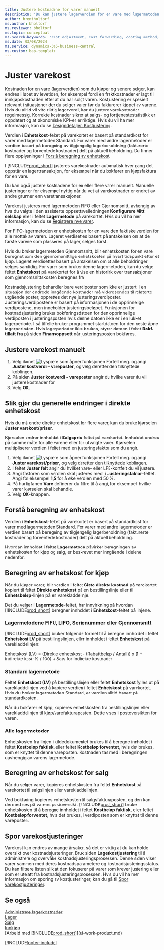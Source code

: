 ```yaml
---
title: Justere kostnadene for varer manuelt
description: 'Du kan justere lagerverdien for en vare med lagermetoden FIFO eller Gjennomsnitt, når kostnadene på produkter endres.'
author: brentholtorf
ms.author: bholtorf
ms.reviewer: bholtorf
ms.topic: conceptual
ms.search.keywords: 'cost adjustment, cost forwarding, costing method, inventory valuation, costing'
ms.date: 03/08/2024
ms.service: dynamics-365-business-central
ms.custom: bap-template
---
```

# Juster varekost

Kostnaden for en vare (lagerverdien) som du kjøper og senere selger, kan endres i løpet av levetiden, for eksempel fordi en fraktkostnader er lagt til innkjøpskostnaden etter at du har solgt varen. Kostjustering er spesielt relevant i situasjoner der du selger varer før du fakturerer kjøpet av varene. Hvis du alltid vil vite riktig lagerverdi, bør du justere varekostnader regelmessig. Korrekte kostnader sikrer at salgs- og fortjenestestatistikk er oppdatert og at økonomiske KPI-er er riktige. Hvis du vil ha mer informasjon, kan du se [Designdetaljer: Kostjustering](design-details-cost-adjustment.md).

Verdien i **Enhetskost**-feltet på varekortet er basert på standardkost for varer med lagermetoden Standard. For varer med andre lagermetoder er verdien basert på beregning av tilgjengelig lagerbeholdning (fakturerte kostnader og forventede kostnader) delt på aktuell beholdning. Du finner flere opplysninger i [Forstå beregning av enhetskost](inventory-how-adjust-item-costs.md#understanding-unit-cost-calculation).

I [!INCLUDE[prod_short](includes/prod_short.md)] justeres varekostnader automatisk hver gang det oppstår en lagertransaksjon, for eksempel når du bokfører en kjøpsfaktura for en vare.

Du kan også justere kostnadene for en eller flere varer manuelt. Manuelle justeringer er for eksempel nyttig når du vet at varekostnader er endret av andre grunner enn varetransaksjoner.

Varekost justeres med lagermetoden FIFO eller Gjennomsnitt, avhengig av hva du valgte i den assisterte oppsettsveiledningen **Konfigurere Mitt selskap** eller i feltet **Lagermetode** på varekortet. Hvis du vil ha mer informasjon, kan du se [Registrere nye varer](inventory-how-register-new-items.md).  

For FIFO-lagermetoden er enhetskosten for en vare den faktiske verdien for alle mottak av varen. Lageret verdisettes basert på antakelsen om at de første varene som plasseres på lager, selges først.

Hvis du bruker lagermetoden Gjennomsnitt, blir enhetskosten for en vare beregnet som den gjennomsnittlige enhetskosten på hvert tidspunkt etter et kjøp. Lageret verdisettes basert på antakelsen om at alle beholdninger selges samtidig. For varer som bruker denne lagermetoden, kan du velge feltet **Enhetskost** på varekortet for å vise en historikk over transaksjoner som gjennomsnittskosten beregnes fra

Kostnadsjustering behandler bare verdiposter som ikke er justert. I en situasjon der endrede inngående kostnader må videresendes til relaterte utgående poster, opprettes det nye justeringsverdiposter. Justeringsverdipostene er basert på informasjonen i de opprinnelige verdipostene, men inneholder justeringsbeløpet. Funksjonen for kostnadsjustering bruker bokføringsdatoen for den opprinnelige verdiposten i justeringsposten hvis denne datoen ikke er i en lukket lagerperiode. I så tilfelle bruker programmet startdatoen for den neste åpne lagerperioden. Hvis lagerperioder ikke brukes, styrer datoen i feltet **Bokf. tillatt fra** på siden **Finansoppsett** når justeringsposten bokføres.

## Justere varekost manuelt

1. Velg ikonet ![Lyspære som åpner funksjonen Fortell meg.](media/ui-search/search_small.png "Fortell hva du vil gjøre") og angi **Juster kostverdi – vareposter**, og velg deretter den tilknyttede koblingen.
2. På siden **Juster kostverdi - vareposter** angir du hvilke varer du vil justere kostnader for.
3. Velg **OK**.

## Slik gjør du generelle endringer i direkte enhetskost

Hvis du må endre direkte enhetskost for flere varer, kan du bruke kjørselen **Juster varekost/priser**.  

Kjørselen endrer innholdet i **Salgspris**-feltet på varekortet. Innholdet endres på samme måte for alle varene eller for utvalgte varer. Kjørselen multipliserer verdien i feltet med en justeringsfaktor som du angir.  

1. Velg ikonet ![Lyspære som åpner funksjonen Fortell meg.](media/ui-search/search_small.png "Fortell hva du vil gjøre") og angi **Juster varekost/priser**, og velg deretter den tilknyttede koblingen.  
2. I feltet **Juster felt** angir du hvilket vare- eller LFE-kortfelt du vil justere.  
3. Angi faktoren som verdien skal justeres med, i **Justeringsfaktor**-feltet. Angi for eksempel **1,5** for å øke verdien med 50 %.  
4. På hurtigfanen **Vare** definerer du filtre til å angi, for eksempel, hvilke varer kjørselen skal behandle.  
5. Velg **OK**-knappen.  

## Forstå beregning av enhetskost

Verdien i **Enhetskost**-feltet på varekortet er basert på standardkost for varer med lagermetoden Standard. For varer med andre lagermetoder er verdien basert på beregning av tilgjengelig lagerbeholdning (fakturerte kostnader og forventede kostnader) delt på aktuell beholdning.  

Hvordan innholdet i feltet **Lagermetode** påvirker beregningen av enhetskosten for kjøp og salg, er beskrevet mer inngående i delene nedenfor.  

## Beregning av enhetskost for kjøp  

Når du kjøper varer, blir verdien i feltet **Siste direkte kostnad** på varekortet kopiert til feltet **Direkte enhetskost** på en bestillingslinje eller til **Enhetsbeløp**-linjen på en varekladdelinje.  

Det du velger i **Lagermetode**-feltet, har innvirkning på hvordan [!INCLUDE[prod_short](includes/prod_short.md)] beregner innholdet i **Enhetskost**-feltet på linjene.  

### Lagermetodene FIFU, LIFO, Serienummer eller Gjennomsnitt  

[!INCLUDE[prod_short](includes/prod_short.md)] bruker følgende formel til å beregne innholdet i feltet **Enhetskost LV** på bestillingslinjen, eller innholdet i feltet **Enhetskost** på varekladdelinjen:  

Enhetskost (LV) = (Direkte enhetskost - (Rabattbeløp / Antall)) x (1 + Indirekte kost-% / 100) + Sats for indirekte kostnader  

### Standard lagermetode  

Feltet **Enhetskost (LV)** på bestillingslinjen eller feltet **Enhetskost** fylles ut på varekladdelinjen ved å kopiere verdien i feltet **Enhetskost** på varekortet. Hvis du bruker lagermetoden Standard, er verdien alltid basert på standardkosten.  

Når du bokfører et kjøp, kopieres enhetskosten fra bestillingslinjen eller varekladdelinjen til kjøp/varefakturaposten. Dette vises i postoversikten for varen.  

### Alle lagermetoder  

Enhetskosten fra linjen i kildedokumentet brukes til å beregne innholdet i feltet **Kostbeløp faktisk**, eller feltet **Kostbeløp forventet**, hvis det brukes, som er knyttet til denne vareposten. Kostnaden tas med i beregningen uavhengig av varens lagermetode.  

## Beregning av enhetskost for salg  

Når du selger varer, kopieres enhetskosten fra feltet **Enhetskost** på varekortet til salgslinjen eller varekladdelinjen.  

Ved bokføring kopieres enhetskosten til salgsfakturaposten, og den kan dermed ses på varens postoversikt. [!INCLUDE[prod_short](includes/prod_short.md)] bruker enhetskosten til å beregne innholdet i feltet **Kostbeløp faktisk**, eller feltet **Kostbeløp forventet**, hvis det brukes, i verdiposten som er knyttet til denne vareposten.  

## Spor varekostjusteringer

Varekost kan endres av mange årsaker, så det er viktig at du kan holde oversikt over kostnadsjusteringer. Bruk siden **Lagerkostjustering** til å administrere og overvåke kostnadsjusteringsprosessen. Denne siden viser varer sammen med deres kostnadsparametere og kostnadsjusteringsstatus. Du kan filtrere listen slik at den fokuserer på varer som krever justering eller som er utelatt fra kostnadsjusteringsprosessen. Hvis du vil ha mer informasjon om sporing av kostjusteringer, kan du gå til [Spor varekostjusteringer](finance-track-inventory-costs.md).

## Se også

[Administrere lagerkostnader](finance-manage-inventory-costs.md)  
[Lager](inventory-manage-inventory.md)  
[Salg](sales-manage-sales.md)  
[Innkjøp](purchasing-manage-purchasing.md)  
[Arbeid med [!INCLUDE[prod_short](includes/prod_short.md)]](ui-work-product.md)

[!INCLUDE[footer-include](includes/footer-banner.md)]